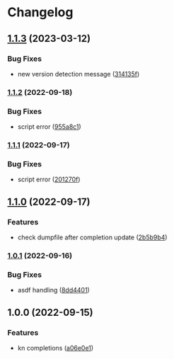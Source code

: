 # Changelog

## [1.1.3](https://github.com/joke/zim-kn/compare/v1.1.2...v1.1.3) (2023-03-12)


### Bug Fixes

* new version detection message ([314135f](https://github.com/joke/zim-kn/commit/314135f6f6a51abacdc20765efaa5e9105a60f2c))

### [1.1.2](https://github.com/joke/zim-kn/compare/v1.1.1...v1.1.2) (2022-09-18)


### Bug Fixes

* script error ([955a8c1](https://github.com/joke/zim-kn/commit/955a8c19d2f29b2267f3efe6328690874c841d7a))

### [1.1.1](https://github.com/joke/zim-kn/compare/v1.1.0...v1.1.1) (2022-09-17)


### Bug Fixes

* script error ([201270f](https://github.com/joke/zim-kn/commit/201270f2074a69617e1b3c84b9d6eda8348e529f))

## [1.1.0](https://github.com/joke/zim-kn/compare/v1.0.1...v1.1.0) (2022-09-17)


### Features

* check dumpfile after completion update ([2b5b9b4](https://github.com/joke/zim-kn/commit/2b5b9b4234454166ffbc5eaa514e3ebf94393f7b))

### [1.0.1](https://github.com/joke/zim-kn/compare/v1.0.0...v1.0.1) (2022-09-16)


### Bug Fixes

* asdf handling ([8dd4401](https://github.com/joke/zim-kn/commit/8dd44019634018cfca8f54113a3bf017570be627))

## 1.0.0 (2022-09-15)


### Features

* kn completions ([a06e0e1](https://github.com/joke/zim-kn/commit/a06e0e1bd2b8177b2907ac7714f10ece02426f1f))
